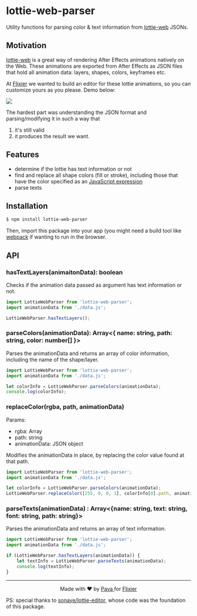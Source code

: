# lottie-web-parser

Utility functions for parsing color & text information from [lottie-web](https://github.com/airbnb/lottie-web) JSONs. 

## Motivation

[lottie-web](https://github.com/airbnb/lottie-web) is a great way of rendering After Effects animations natively on the Web. These animations are exported from After Effects as JSON files that hold all animation data: layers, shapes, colors, keyframes etc.

At [Flixier](https://flixier.com) we wanted to build an editor for these lottie animations, so you can customize yours as you please. Demo below:

<img src="https://raw.githubusercontent.com/iampava/lottie-web-parser/master/src/assets/flixier_demo.gif">

The hardest part was understanding the JSON format and parsing/modifying it in such a way that 

1) it's still valid
2) it produces the result we want.


## Features

* determine if the lottie has text information or not
* find and replace all shape colors (fill or stroke), including those that have the color specified as an [JavaScript expression](https://helpx.adobe.com/after-effects/using/expression-basics.html)
* parse texts

## Installation

```bash
$ npm install lottie-web-parser
```

Then, import this package into your app (you might need a build tool like [webpack](https://webpack.js.org/) if wanting to run in the browser.

## API


### hasTextLayers(animaitonData): boolean

Checks if the animation data passed as argument has text information or not.

```javascript
import LottieWebParser from 'lottie-web-parser';
import animationData from './data.js';

LottieWebParser.hasTextLayers();
```

### parseColors(animationData): Array<{ name: string, path: string, color: number[] }>

Parses the animationData and returns an array of color information, including the name of the shape/layer.

```javascript
import LottieWebParser from 'lottie-web-parser';
import animationData from './data.js';

let colorInfo = LottieWebParser.parseColors(animationData);
console.log(colorInfo);
```

### replaceColor(rgba, path, animationData)

Params:
* rgba: Array<number>
* path: string
* animationData: JSON object

Modifies the animationData in place, by replacing the color value found at that path.

```javascript
import LottieWebParser from 'lottie-web-parser';
import animationData from './data.js';

let colorInfo = LottieWebParser.parseColors(animationData);
LottieWebParser.replaceColor([255, 0, 0, 1], colorInfo[0].path, animationData);
```

### parseTexts(animationData) : Array<{name: string, text: string, font: string, path: string}>

Parses the animationData and returns an array of text information.

```javascript
import LottieWebParser from 'lottie-web-parser';
import animationData from './data.js';

if (LottieWebParser.hasTextLayers(animationData)) {
    let textInfo = LottieWebParser.parseTexts(animationData);
    console.log(textInfo);
}
```

<hr/>

<p align="center"> Made with ❤ by <a href="https://iampava.com"> Pava </a> for <a href="https://flixier.com">Flixier </a></p>

PS: special thanks to [sonaye/lottie-editor](https://github.com/sonaye/lottie-editor), whose code was the foundation of this package.